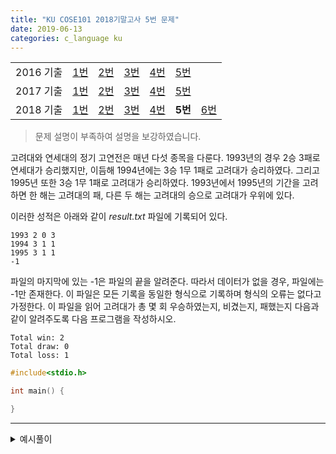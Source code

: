 ```yaml
---
title: "KU COSE101 2018기말고사 5번 문제"
date: 2019-06-13
categories: c_language ku
---
```


| | | | | | | |
|:---------:|:---:|:---:|:---:|:---:|:---:|-----|
| 2016 기출 | [1번](https://detegice.github.io/COSE101-2016Final-Pro1) | [2번](https://detegice.github.io/COSE101-2016Final-Pro2) | [3번](https://detegice.github.io/COSE101-2016Final-Pro3) | [4번](https://detegice.github.io/COSE101-2016Final-Pro4) | [5번](https://detegice.github.io/COSE101-2016Final-Pro5) |     |
| 2017 기출 | [1번](https://detegice.github.io/COSE101-2017Final-Pro1) | [2번](https://detegice.github.io/COSE101-2017Final-Pro2) | [3번](https://detegice.github.io/COSE101-2017Final-Pro3) | [4번](https://detegice.github.io/COSE101-2017Final-Pro4) | [5번](https://detegice.github.io/COSE101-2017Final-Pro5) |     |
| 2018 기출 | [1번](https://detegice.github.io/COSE101-2018Final-Pro1) | [2번](https://detegice.github.io/COSE101-2018Final-Pro2) | [3번](https://detegice.github.io/COSE101-2018Final-Pro3) | [4번](https://detegice.github.io/COSE101-2018Final-Pro4) | **5번** | [6번](https://detegice.github.io/COSE101-2018Final-Pro6) |

> 문제 설명이 부족하여 설명을 보강하였습니다.

고려대와 연세대의 정기 고연전은 매년 다섯 종목을 다룬다.
1993년의 경우 2승 3패로 연세대가 승리했지만, 이듬해 1994년에는 3승 1무 1패로 고려대가 승리하였다.
그리고 1995년 또한 3승 1무 1패로 고려대가 승리하였다.
1993년에서 1995년의 기간을 고려하면 한 해는 고려대의 패, 다른 두 해는 고려대의 승으로 고려대가 우위에 있다.

이러한 성적은 아래와 같이 *result.txt* 파일에 기록되어 있다.

```
1993 2 0 3
1994 3 1 1
1995 3 1 1
-1
```

파일의 마지막에 있는 -1은 파일의 끝을 알려준다.
따라서 데이터가 없을 경우, 파일에는 -1만 존재한다.
이 파일은 모든 기록을 동일한 형식으로 기록하며 형식의 오류는 없다고 가정한다.
이 파일을 읽어 고려대가 총 몇 회 우승하였는지, 비겼는지, 패했는지 다음과 같이 알려주도록 다음 프로그램을 작성하시오.

```
Total win: 2
Total draw: 0
Total loss: 1
```

~~~c
#include<stdio.h>

int main() {

}
~~~

***

<details><summary>예시풀이</summary>
  
{% highlight c %}

#include<stdio.h>

int main()
{
	FILE *fp = fopen("result.txt","r");
	
	int win=0, draw=0, loss=0;
	while(1){
		int year;
		fscanf(fp,"%d",&year);
		if(year==-1) break;
		int a,b,c;
		fscanf(fp,"%d %d %d",&a,&b,&c);
		if(a>c) win++;
		else if(a==c) draw++;
		else loss++;
	}
	printf("Total win: %d\n", win);
	printf("Total draw: %d\n", draw);
	printf("Total loss: %d\n", loss);
	
	fclose(fp);
}

{% endhighlight %}

</details>
